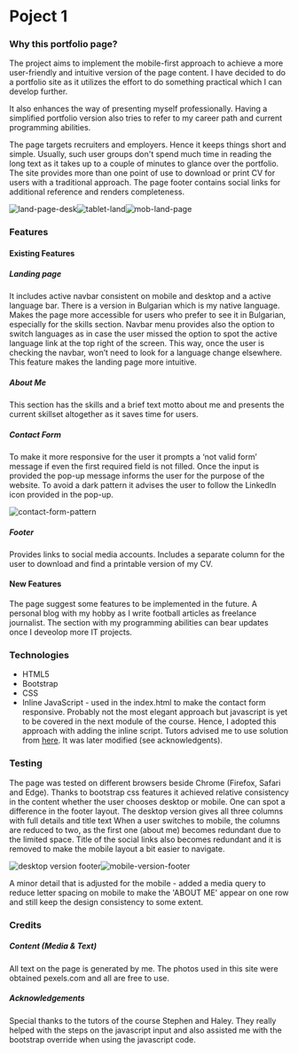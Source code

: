 # Poject 1

### Why this portfolio page?

The project aims to implement the mobile-first approach to achieve a more user-friendly and intuitive version of the page content. I have decided to do a portfolio site as it utilizes the effort to do something practical which I can develop further. 

It also enhances the way of presenting myself professionally. Having a simplified portfolio version also tries to refer to my career path and current programming abilities. 

The page targets recruiters and employers. Hence it keeps things short and simple. Usually, such user groups don't spend much time in reading the long text as it takes up to a couple of minutes to glance over the portfolio. The site provides more than one point of use to download or print CV for users with a traditional approach. The page footer contains social links for additional reference and renders completeness.

![land-page-desk](https://user-images.githubusercontent.com/51206904/65069700-85cd0c00-d98b-11e9-9eea-e686e66535b8.PNG)![tablet-land](https://user-images.githubusercontent.com/51206904/65069793-bad95e80-d98b-11e9-800e-bc77ef40ddc6.png)![mob-land-page](https://user-images.githubusercontent.com/51206904/65068590-3ab1f980-d989-11e9-8a15-9d78651974fc.png)

### Features

#### Existing Features

##### Landing page

It includes active navbar consistent on mobile and desktop and a active language bar. There is a version in Bulgarian which is my native language. Makes the page more accessible for users who prefer to see it in Bulgarian, especially for the skills section.
Navbar menu provides also the option to switch languages as in case the user missed the option to spot the active language link at the top right of the screen. This way, once the user is checking the navbar, won’t need to look for a language change elsewhere.  This feature makes the landing page more intuitive. 

##### About Me</h5>

This section has the skills and a brief text motto about me and presents the current skillset altogether as it saves time for users. 

##### Contact Form

To make it more responsive for the user it prompts a ‘not valid form’ message if even the first required field is not filled. Once the input is provided the pop-up message informs the user for the purpose of the website. To avoid a dark pattern it advises the user to follow the LinkedIn icon provided in the pop-up.

![contact-form-pattern](https://user-images.githubusercontent.com/51206904/65069898-ebb99380-d98b-11e9-9f77-aeae72f32143.png)

##### Footer

Provides links to social media accounts. Includes a separate column for the user to download and find a printable version of my CV.

#### New Features

The page suggest some features to be implemented in the future. A personal blog with my hobby as I write football articles as freelance journalist. The section with my programming abilities can bear updates once I deveolop more IT projects.

### Technologies

- HTML5
- Bootstrap
- CSS
- Inline JavaScript - used in the index.html to make the contact form responsive. Probably not the most elegant approach but javascript is yet to be covered in the next module of the course. Hence, I adopted this approach with adding the inline script. Tutors advised me to use solution from [here](https://stackoverflow.com/questions/45914792/validate-form-before-bootstrap-modal-popup). It was later modified (see acknowledgents).



### Testing

The page was tested on different browsers beside Chrome (Firefox, Safari and Edge). Thanks to bootstrap css features it achieved relative consistency in the content whether the user chooses desktop or mobile. 
One can spot a difference in the footer layout. The desktop version gives all three columns with full details and title text When a user switches to mobile, the columns are reduced to two, as the first one (about me) becomes redundant due to the limited space. 
Title of the social links also becomes redundant and it is removed to make the mobile layout a bit easier to navigate.

![desktop version footer](https://user-images.githubusercontent.com/51206904/65069864-da708700-d98b-11e9-940a-41912ae027ab.PNG)![mobile-version-footer](https://user-images.githubusercontent.com/51206904/65069848-d3497900-d98b-11e9-9ac1-b6a880fdd825.PNG)

A minor detail that is adjusted for the mobile - added a media query to reduce letter spacing on mobile to make the 'ABOUT ME' appear on one row and still keep the design consistency to some extent.


### Credits


##### Content (Media & Text)


All text on the page is generated by me. The photos used in this site were obtained pexels.com and all are free to use.

##### Acknowledgements
Special thanks to the tutors of the course Stephen and Haley. They really helped with the steps on the javascript input and also assisted me with the bootstrap override when using the javascript code.
    
